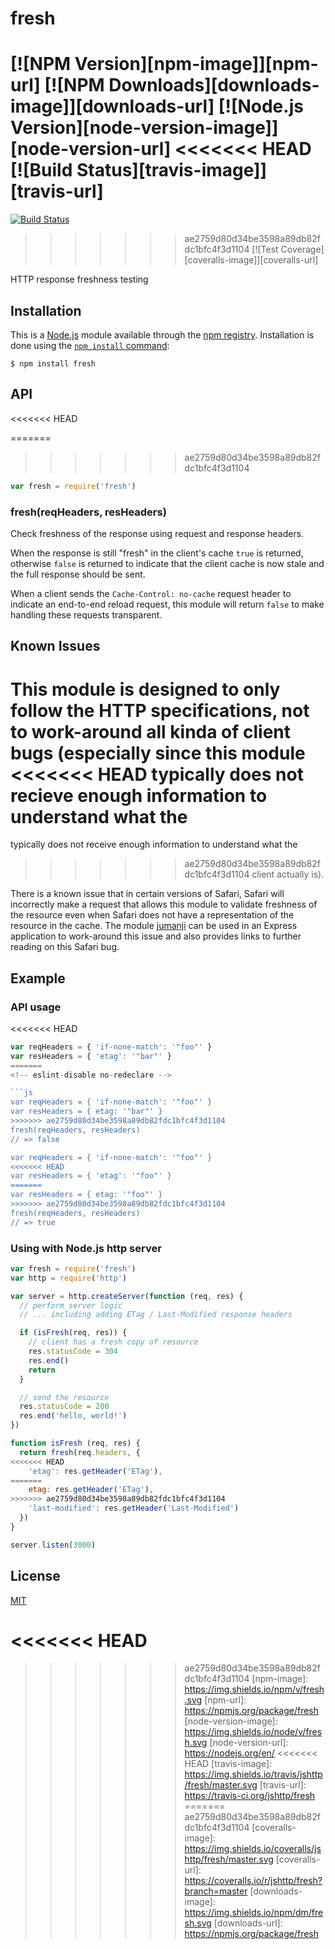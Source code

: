 # fresh

[![NPM Version][npm-image]][npm-url]
[![NPM Downloads][downloads-image]][downloads-url]
[![Node.js Version][node-version-image]][node-version-url]
<<<<<<< HEAD
[![Build Status][travis-image]][travis-url]
=======
[![Build Status][ci-image]][ci-url]
>>>>>>> ae2759d80d34be3598a89db82fdc1bfc4f3d1104
[![Test Coverage][coveralls-image]][coveralls-url]

HTTP response freshness testing

## Installation

This is a [Node.js](https://nodejs.org/en/) module available through the
[npm registry](https://www.npmjs.com/). Installation is done using the
[`npm install` command](https://docs.npmjs.com/getting-started/installing-npm-packages-locally):

```
$ npm install fresh
```

## API

<<<<<<< HEAD
<!-- eslint-disable no-unused-vars -->

=======
>>>>>>> ae2759d80d34be3598a89db82fdc1bfc4f3d1104
```js
var fresh = require('fresh')
```

### fresh(reqHeaders, resHeaders)

Check freshness of the response using request and response headers.

When the response is still "fresh" in the client's cache `true` is
returned, otherwise `false` is returned to indicate that the client
cache is now stale and the full response should be sent.

When a client sends the `Cache-Control: no-cache` request header to
indicate an end-to-end reload request, this module will return `false`
to make handling these requests transparent.

## Known Issues

This module is designed to only follow the HTTP specifications, not
to work-around all kinda of client bugs (especially since this module
<<<<<<< HEAD
typically does not recieve enough information to understand what the
=======
typically does not receive enough information to understand what the
>>>>>>> ae2759d80d34be3598a89db82fdc1bfc4f3d1104
client actually is).

There is a known issue that in certain versions of Safari, Safari
will incorrectly make a request that allows this module to validate
freshness of the resource even when Safari does not have a
representation of the resource in the cache. The module
[jumanji](https://www.npmjs.com/package/jumanji) can be used in
an Express application to work-around this issue and also provides
links to further reading on this Safari bug.

## Example

### API usage

<<<<<<< HEAD
<!-- eslint-disable no-redeclare, no-undef -->

```js
var reqHeaders = { 'if-none-match': '"foo"' }
var resHeaders = { 'etag': '"bar"' }
=======
<!-- eslint-disable no-redeclare -->

```js
var reqHeaders = { 'if-none-match': '"foo"' }
var resHeaders = { etag: '"bar"' }
>>>>>>> ae2759d80d34be3598a89db82fdc1bfc4f3d1104
fresh(reqHeaders, resHeaders)
// => false

var reqHeaders = { 'if-none-match': '"foo"' }
<<<<<<< HEAD
var resHeaders = { 'etag': '"foo"' }
=======
var resHeaders = { etag: '"foo"' }
>>>>>>> ae2759d80d34be3598a89db82fdc1bfc4f3d1104
fresh(reqHeaders, resHeaders)
// => true
```

### Using with Node.js http server

```js
var fresh = require('fresh')
var http = require('http')

var server = http.createServer(function (req, res) {
  // perform server logic
  // ... including adding ETag / Last-Modified response headers

  if (isFresh(req, res)) {
    // client has a fresh copy of resource
    res.statusCode = 304
    res.end()
    return
  }

  // send the resource
  res.statusCode = 200
  res.end('hello, world!')
})

function isFresh (req, res) {
  return fresh(req.headers, {
<<<<<<< HEAD
    'etag': res.getHeader('ETag'),
=======
    etag: res.getHeader('ETag'),
>>>>>>> ae2759d80d34be3598a89db82fdc1bfc4f3d1104
    'last-modified': res.getHeader('Last-Modified')
  })
}

server.listen(3000)
```

## License

[MIT](LICENSE)

<<<<<<< HEAD
=======
[ci-image]: https://img.shields.io/github/workflow/status/jshttp/fresh/ci/master?label=ci
[ci-url]: https://github.com/jshttp/fresh/actions/workflows/ci.yml
>>>>>>> ae2759d80d34be3598a89db82fdc1bfc4f3d1104
[npm-image]: https://img.shields.io/npm/v/fresh.svg
[npm-url]: https://npmjs.org/package/fresh
[node-version-image]: https://img.shields.io/node/v/fresh.svg
[node-version-url]: https://nodejs.org/en/
<<<<<<< HEAD
[travis-image]: https://img.shields.io/travis/jshttp/fresh/master.svg
[travis-url]: https://travis-ci.org/jshttp/fresh
=======
>>>>>>> ae2759d80d34be3598a89db82fdc1bfc4f3d1104
[coveralls-image]: https://img.shields.io/coveralls/jshttp/fresh/master.svg
[coveralls-url]: https://coveralls.io/r/jshttp/fresh?branch=master
[downloads-image]: https://img.shields.io/npm/dm/fresh.svg
[downloads-url]: https://npmjs.org/package/fresh
